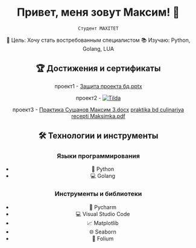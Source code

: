 <div align="center">

# Привет, меня зовут Максим! 👋  
`Студент MAXITET`


🧭 Цель: Хочу стать востребованным специалистом 
📚 Изучаю: Python, Golang, LUA

<!-- Добавьте раздел контактов -->

<!-- Добавьте достижения и технологии -->
## 🏆 Достижения и сертификаты
проект1 - [Защита проекта бд.pptx](https://github.com/user-attachments/files/20533902/default.pptx)


проект2 - [![Tilda](https://static.tildacdn.info/img/tildacopy.png)](https://medzone.tilda.ws/#rec96093991)

проект3 - [Практика Сушанов Максим 3.docx](https://github.com/user-attachments/files/20533903/3.docx)
[praktika bd culinariya recepti Maksimka.pdf](https://github.com/user-attachments/files/20533906/praktika.bd.culinariya.recepti.Maksimka.pdf)





<!-- Здесь можно добавить ваши достижения, если они есть -->

## 🛠️ Технологии и инструменты

### Языки программирования
- 🐍 Python
- 💻 Golang

### Инструменты и библиотеки
- 🐾 Pycharm
- 💻 Visual Studio Code
- 📈 Matplotlib
- 🌐 Seaborn
- 📍 Folium

</div>
